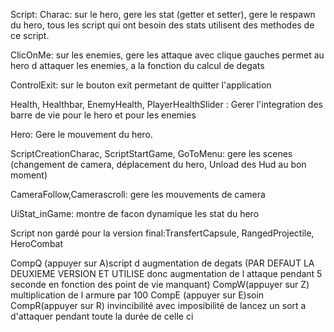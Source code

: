 Script:
Charac: sur le hero, gere les stat (getter et setter), gere le respawn du hero, 
tous les script qui ont besoin des stats utilisent des methodes de ce script.

ClicOnMe: sur les enemies, gere les attaque avec clique gauches permet au hero d attaquer les enemies, 
a la fonction du calcul de degats

ControlExit: sur le bouton exit permetant de quitter l'application

Health, Healthbar, EnemyHealth, PlayerHealthSlider : Gerer l'integration des barre de vie pour le hero et pour les enemies

Hero: Gere le mouvement du hero.

ScriptCreationCharac, ScriptStartGame, GoToMenu: gere les scenes (changement de camera, déplacement du hero, Unload des Hud au bon moment)

CameraFollow,Camerascroll: gere les mouvements de camera



UiStat_inGame: montre de facon dynamique les stat du hero

Script non gardé pour la version final:TransfertCapsule, RangedProjectile, HeroCombat

CompQ (appuyer sur A)script d augmentation de degats (PAR DEFAUT LA DEUXIEME VERSION ET UTILISE donc augmentation de l attaque pendant 5 seconde en fonction des point de vie manquant)
CompW(appuyer sur Z) multiplication de l armure par 100
CompE (appuyer sur E)soin 
CompR(appuyer sur R) invincibilité avec imposibilité de lancez un sort a d'attaquer pendant toute la durée de celle ci


